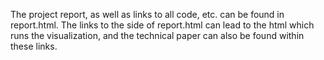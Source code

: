 The project report, as well as links to all code, etc. can be found in report.html.
The links to the side of report.html can lead to the html which runs the
visualization, and the technical paper can also be found within these links.